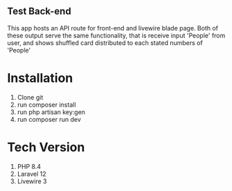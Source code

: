 ## Test Back-end

This app hosts an API route for front-end and livewire blade page. Both of these output serve the same functionality, that is receive input 'People' from user, and shows shuffled card distributed to each stated numbers of 'People'

# Installation

1. Clone git
2. run composer install
3. run php artisan key:gen
4. run composer run dev

# Tech Version

1. PHP 8.4
2. Laravel 12
3. Livewire 3
